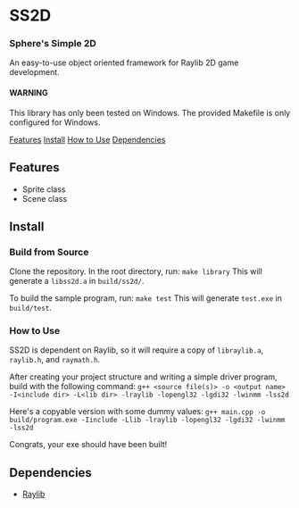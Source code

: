 # SS2D
### Sphere's Simple 2D
An easy-to-use object oriented framework for Raylib 2D game development.

#### WARNING
This library has only been tested on Windows. The provided Makefile is only configured for Windows.

[Features](features)
[Install](install)
[How to Use](how-to-use)
[Dependencies](dependencies)

## Features

 - Sprite class
 - Scene class

## Install

### Build from Source

Clone the repository. In the root directory, run:
`make library`
This will generate a `libss2d.a` in `build/ss2d/`.

To build the sample program, run:
`make test`
This will generate `test.exe` in `build/test`.

### How to Use

SS2D is dependent on Raylib, so it will require a copy of `libraylib.a`, `raylib.h`, and `raymath.h`.

After creating your project structure and writing a simple driver program, build with the following command:
`g++ <source file(s)> -o <output name> -I<include dir> -L<lib dir> -lraylib -lopengl32 -lgdi32 -lwinmm -lss2d`

Here's a copyable version with some dummy values:
`g++ main.cpp -o build/program.exe -Iinclude -Llib -lraylib -lopengl32 -lgdi32 -lwinmm -lss2d`

Congrats, your exe should have been built!

## Dependencies

 - [Raylib](https://raylib.com)